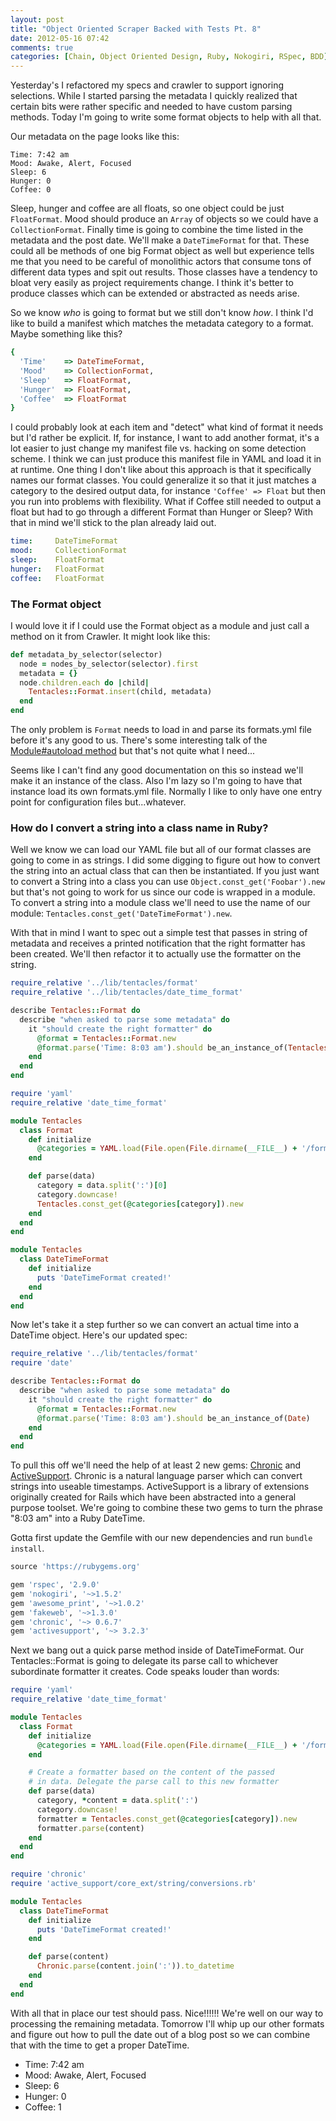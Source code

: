 ```yaml
---
layout: post
title: "Object Oriented Scraper Backed with Tests Pt. 8"
date: 2012-05-16 07:42
comments: true
categories: [Chain, Object Oriented Design, Ruby, Nokogiri, RSpec, BDD]
---
```


Yesterday's I refactored my specs and crawler to support ignoring selections. While I started parsing the metadata I quickly realized that certain bits were rather specific and needed to have custom parsing methods. Today I'm going to write some format objects to help with all that.

Our metadata on the page looks like this:

```
Time: 7:42 am
Mood: Awake, Alert, Focused
Sleep: 6
Hunger: 0
Coffee: 0
```

Sleep, hunger and coffee are all floats, so one object could be just `FloatFormat`. Mood should produce an `Array` of objects so we could have a `CollectionFormat`. Finally time is going to combine the time listed in the metadata and the post date. We'll make a `DateTimeFormat` for that. These could all be methods of one big Format object as well but experience tells me that you need to be careful of monolithic actors that consume tons of different data types and spit out results. Those classes have a tendency to bloat very easily as project requirements change. I think it's better to produce classes which can be extended or abstracted as needs arise.

So we know *who* is going to format but we still don't know *how*. I think I'd like to build a manifest which matches the metadata category to a format. Maybe something like this?

```ruby
{
  'Time'    => DateTimeFormat, 
  'Mood'    => CollectionFormat,
  'Sleep'   => FloatFormat,
  'Hunger'  => FloatFormat,
  'Coffee'  => FloatFormat
}
```

I could probably look at each item and "detect" what kind of format it needs but I'd rather be explicit. If, for instance, I want to add another format, it's a lot easier to just change my manifest file vs. hacking on some detection scheme. I think we can just produce this manifest file in YAML and load it in at runtime. One thing I don't like about this approach is that it specifically names our format classes. You could generalize it so that it just matches a category to the desired output data, for instance `'Coffee' => Float` but then you run into problems with flexibility. What if Coffee still needed to output a float but had to go through a different Format than Hunger or Sleep? With that in mind we'll stick to the plan already laid out. 

```yaml tentacles/lib/tentacles/formats.yml
time:     DateTimeFormat
mood:     CollectionFormat
sleep:    FloatFormat
hunger:   FloatFormat
coffee:   FloatFormat
```

### The Format object

I would love it if I could use the Format object as a module and just call a method on it from Crawler. It might look like this:

```ruby
def metadata_by_selector(selector)
  node = nodes_by_selector(selector).first
  metadata = {}
  node.children.each do |child|
    Tentacles::Format.insert(child, metadata)         
  end      
end
```
The only problem is `Format` needs to load in and parse its formats.yml file before it's any good to us. There's some interesting talk of the [Module#autoload method](http://www.subelsky.com/2008/05/using-rubys-autoload-method-to.html) but that's not quite what I need...

Seems like I can't find any good documentation on this so instead we'll make it an instance of the class. Also I'm lazy so I'm going to have that instance load its own formats.yml file. Normally I like to only have one entry point for configuration files but...whatever.

### How do I convert a string into a class name in Ruby?

Well we know we can load our YAML file but all of our format classes are going to come in as strings. I did some digging to figure out how to convert the string into an actual class that can then be instantiated. If you just want to convert a String into a class you can use `Object.const_get('Foobar').new` but that's not going to work for us since our code is wrapped in a module. To convert a string into a module class we'll need to use the name of our module: `Tentacles.const_get('DateTimeFormat').new`.

With that in mind I want to spec out a simple test that passes in string of metadata and receives a printed notification that the right formatter has been created. We'll then refactor it to actually use the formatter on the string.

```ruby tentacles/spec/format_spec.rb
require_relative '../lib/tentacles/format'
require_relative '../lib/tentacles/date_time_format'

describe Tentacles::Format do
  describe "when asked to parse some metadata" do
    it "should create the right formatter" do
      @format = Tentacles::Format.new
      @format.parse('Time: 8:03 am').should be_an_instance_of(Tentacles::DateTimeFormat)
    end
  end
end
```

```ruby tentacles/lib/format.rb
require 'yaml'
require_relative 'date_time_format'

module Tentacles
  class Format
    def initialize
      @categories = YAML.load(File.open(File.dirname(__FILE__) + '/formats.yml'))
    end

    def parse(data)
      category = data.split(':')[0]
      category.downcase!
      Tentacles.const_get(@categories[category]).new
    end
  end
end
```

```ruby tentacles/lib/date_time_format.rb
module Tentacles
  class DateTimeFormat
    def initialize
      puts 'DateTimeFormat created!'
    end
  end
end
```

Now let's take it a step further so we can convert an actual time into a DateTime object. Here's our updated spec:

```ruby
require_relative '../lib/tentacles/format'
require 'date'

describe Tentacles::Format do
  describe "when asked to parse some metadata" do
    it "should create the right formatter" do
      @format = Tentacles::Format.new
      @format.parse('Time: 8:03 am').should be_an_instance_of(Date)
    end
  end
end
```

To pull this off we'll need the help of at least 2 new gems: [Chronic](http://rubygems.org/gems/chronic) and [ActiveSupport](http://rubygems.org/gems/activesupport). Chronic is a natural language parser which can convert strings into useable timestamps. ActiveSupport is a library of extensions originally created for Rails which have been abstracted into a general purpose toolset. We're going to combine these two gems to turn the phrase "8:03 am" into a Ruby DateTime.

Gotta first update the Gemfile with our new dependencies and run `bundle install`.

```ruby
source 'https://rubygems.org'

gem 'rspec', '2.9.0'
gem 'nokogiri', '~>1.5.2'
gem 'awesome_print', '~>1.0.2'
gem 'fakeweb', '~>1.3.0'
gem 'chronic', '~> 0.6.7'
gem 'activesupport', '~> 3.2.3'
```

Next we bang out a quick parse method inside of DateTimeFormat. Our Tentacles::Format is going to delegate its parse call to whichever subordinate formatter it creates. Code speaks louder than words:

```ruby tentacles/lib/tentacles/format.rb
require 'yaml'
require_relative 'date_time_format'

module Tentacles
  class Format
    def initialize
      @categories = YAML.load(File.open(File.dirname(__FILE__) + '/formats.yml'))
    end

    # Create a formatter based on the content of the passed
    # in data. Delegate the parse call to this new formatter
    def parse(data)
      category, *content = data.split(':')
      category.downcase!
      formatter = Tentacles.const_get(@categories[category]).new
      formatter.parse(content)
    end
  end
end
```

```ruby tentacles/lib/tentacles/date_time_format.rb
require 'chronic'
require 'active_support/core_ext/string/conversions.rb'

module Tentacles
  class DateTimeFormat
    def initialize
      puts 'DateTimeFormat created!'
    end

    def parse(content)
      Chronic.parse(content.join(':')).to_datetime
    end
  end
end
```

With all that in place our test should pass. Nice!!!!!! We're well on our way to processing the remaining metadata. Tomorrow I'll whip up our other formats and figure out how to pull the date out of a blog post so we can combine that with the time to get a proper DateTime.

- Time: 7:42 am
- Mood: Awake, Alert, Focused
- Sleep: 6
- Hunger: 0
- Coffee: 1
